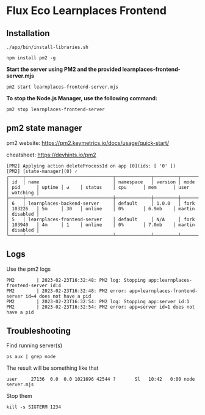 # Flux Eco Learnplaces Frontend

## Installation

```
./app/bin/install-libraries.sh

npm install pm2 -g
```

**Start the server using PM2 and the provided learnplaces-frontend-server.mjs**

```
pm2 start learnplaces-frontend-server.mjs
```

**To stop the Node.js Manager, use the following command:**

```
pm2 stop learnplaces-frontend-server
```

## pm2 state manager

pm2 website: https://pm2.keymetrics.io/docs/usage/quick-start/

cheatsheet: https://devhints.io/pm2

``` shell
[PM2] Applying action deleteProcessId on app [0](ids: [ '0' ])
[PM2] [state-manager](0) ✓
┌─────┬────────────────────────────────┬─────────────┬─────────┬─────────┬──────────┬────────┬──────┬───────────┬──────────┬──────────┬──────────┬──────────┐
│ id  │ name                           │ namespace   │ version │ mode    │ pid      │ uptime │ ↺    │ status    │ cpu      │ mem      │ user     │ watching │
├─────┼────────────────────────────────┼─────────────┼─────────┼─────────┼──────────┼────────┼──────┼───────────┼──────────┼──────────┼──────────┼──────────┤
│ 6   │ learnplaces-backend-server     │ default     │ 1.0.0   │ fork    │ 103226   │ 5m     │ 30   │ online    │ 0%       │ 6.9mb    │ martin   │ disabled │
│ 5   │ learnplaces-frontend-server    │ default     │ N/A     │ fork    │ 103940   │ 4m     │ 1    │ online    │ 0%       │ 7.0mb    │ martin   │ disabled │
└─────┴────────────────────────────────┴─────────────┴─────────┴─────────┴──────────┴────────┴──────┴───────────┴──────────┴──────────┴──────────┴──────────┘
```

## Logs

Use the pm2 logs
``` shell
PM2        | 2023-02-23T16:32:48: PM2 log: Stopping app:learnplaces-frontend-server id:4
PM2        | 2023-02-23T16:32:48: PM2 error: app=learnplaces-frontend-server id=4 does not have a pid
PM2        | 2023-02-23T16:32:54: PM2 log: Stopping app:server id:1
PM2        | 2023-02-23T16:32:54: PM2 error: app=server id=1 does not have a pid

```

## Troubleshooting

Find running server(s)
```
ps aux | grep node
```

The result will be something like that
```
user     27136  0.0  0.0 1021696 42544 ?       Sl   10:42   0:00 node server.mjs
```

Stop them
```
kill -s SIGTERM 1234
```